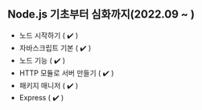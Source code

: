 Node.js 기초부터 심화까지(2022.09 ~ )
---
- 노드 시작하기 ( ✔️ )
- 자바스크립트 기본 ( ✔️ )
- 노드 기능 ( ✔️ )
- HTTP 모듈로 서버 만들기 ( ✔️ )
- 패키지 매니저 ( ✔️ )
- Express ( ✔️ )

